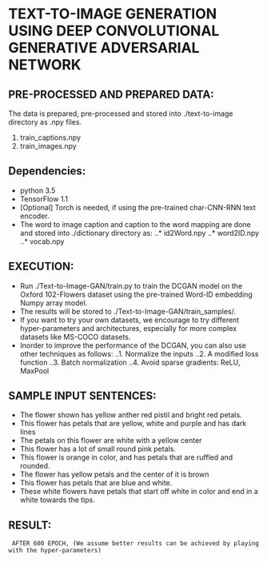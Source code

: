 # TEXT-TO-IMAGE GENERATION USING DEEP CONVOLUTIONAL GENERATIVE ADVERSARIAL NETWORK

## PRE-PROCESSED AND PREPARED DATA:
The  data is prepared, pre-processed and stored into ./text-to-image directory as .npy files.
1.	train_captions.npy
2.	train_images.npy

## Dependencies:
* python 3.5
* TensorFlow 1.1
* [Optional] Torch is needed, if using the pre-trained char-CNN-RNN text encoder.
* The word to image caption and caption to the word mapping are done and stored into ./dictionary directory as:
..* id2Word.npy
..* word2ID.npy
..* vocab.npy

## EXECUTION:
* Run ./Text-to-Image-GAN/train.py to train the DCGAN model on the Oxford 102-Flowers dataset using the pre-trained Word-ID embedding Numpy array model.
* The results will be stored to ./Text-to-Image-GAN/train_samples/.
* If you want to try your own datasets, we encourage to try different hyper-parameters and architectures, especially for more complex datasets like MS-COCO datasets.
* Inorder to improve the performance of the DCGAN, you can also use other techniques as follows:
..1. Normalize the inputs
..2. A modified loss function
..3. Batch normalization
..4. Avoid sparse gradients: ReLU, MaxPool

## SAMPLE INPUT SENTENCES:
* The flower shown has yellow anther red pistil and bright red petals.
* This flower has petals that are yellow, white and purple and has dark lines
* The petals on this flower are white with a yellow center
* This flower has a lot of small round pink petals.
* This flower is orange in color, and has petals that are ruffled and rounded.
* The flower has yellow petals and the center of it is brown
* This flower has petals that are blue and white.
* These white flowers have petals that start off white in color and end in a white towards the tips.

## RESULT:
     AFTER 600 EPOCH, (We assume better results can be achieved by playing with the hyper-parameters)
 


